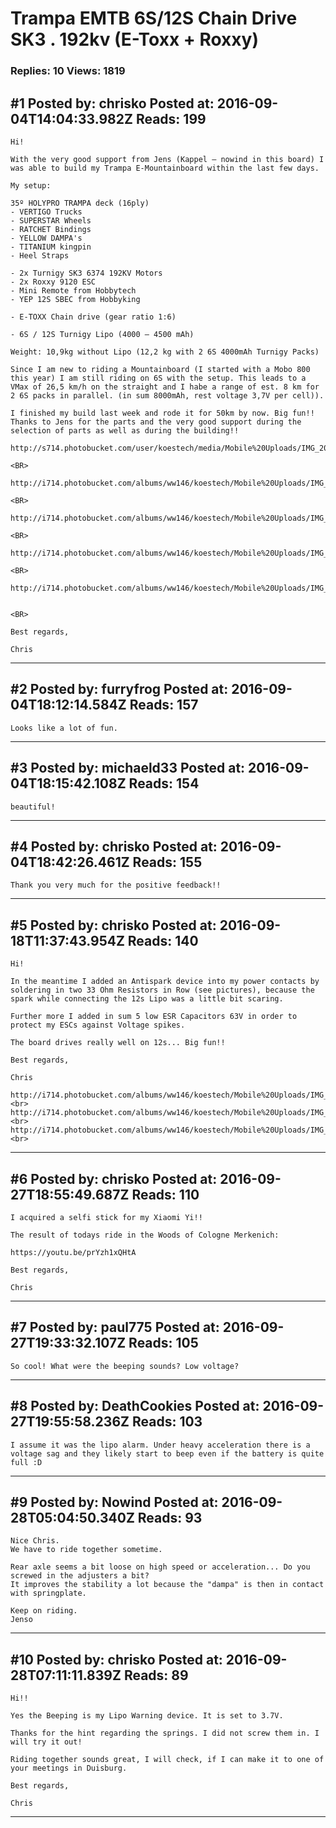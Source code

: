 # Trampa EMTB 6S/12S Chain Drive SK3 . 192kv (E-Toxx + Roxxy)

### Replies: 10 Views: 1819

## \#1 Posted by: chrisko Posted at: 2016-09-04T14:04:33.982Z Reads: 199

```
Hi!

With the very good support from Jens (Kappel – nowind in this board) I was able to build my Trampa E-Mountainboard within the last few days.

My setup:

35º HOLYPRO TRAMPA deck (16ply)
- VERTIGO Trucks
- SUPERSTAR Wheels
- RATCHET Bindings
- YELLOW DAMPA's 
- TITANIUM kingpin
- Heel Straps

- 2x Turnigy SK3 6374 192KV Motors
- 2x Roxxy 9120 ESC
- Mini Remote from Hobbytech
- YEP 12S SBEC from Hobbyking

- E-TOXX Chain drive (gear ratio 1:6)

- 6S / 12S Turnigy Lipo (4000 – 4500 mAh)

Weight: 10,9kg without Lipo (12,2 kg with 2 6S 4000mAh Turnigy Packs)

Since I am new to riding a Mountainboard (I started with a Mobo 800 this year) I am still riding on 6S with the setup. This leads to a VMax of 26,5 km/h on the straight and I habe a range of est. 8 km for 2 6S packs in parallel. (in sum 8000mAh, rest voltage 3,7V per cell)).

I finished my build last week and rode it for 50km by now. Big fun!! Thanks to Jens for the parts and the very good support during the selection of parts as well as during the building!!

http://s714.photobucket.com/user/koestech/media/Mobile%20Uploads/IMG_20160904_153131_zpsau5v7brl.jpg.html

<BR>

http://i714.photobucket.com/albums/ww146/koestech/Mobile%20Uploads/IMG_20160904_153215_zpsrfb2cis1.jpg

<BR>

http://i714.photobucket.com/albums/ww146/koestech/Mobile%20Uploads/IMG_20160904_153157_zpsgtm0klyk.jpg

<BR>

http://i714.photobucket.com/albums/ww146/koestech/Mobile%20Uploads/IMG_20160904_153119_zpsrqnzdjdf.jpg

<BR>

http://i714.photobucket.com/albums/ww146/koestech/Mobile%20Uploads/IMG_20160904_153108_zps8etmnepu.jpg


<BR>

Best regards,

Chris
```

---
## \#2 Posted by: furryfrog Posted at: 2016-09-04T18:12:14.584Z Reads: 157

```
Looks like a lot of fun.
```

---
## \#3 Posted by: michaeld33 Posted at: 2016-09-04T18:15:42.108Z Reads: 154

```
beautiful!
```

---
## \#4 Posted by: chrisko Posted at: 2016-09-04T18:42:26.461Z Reads: 155

```
Thank you very much for the positive feedback!!
```

---
## \#5 Posted by: chrisko Posted at: 2016-09-18T11:37:43.954Z Reads: 140

```
Hi!

In the meantime I added an Antispark device into my power contacts by soldering in two 33 Ohm Resistors in Row (see pictures), because the spark while connecting the 12s Lipo was a little bit scaring.

Further more I added in sum 5 low ESR Capacitors 63V in order to protect my ESCs against Voltage spikes.

The board drives really well on 12s... Big fun!!

Best regards,

Chris

http://i714.photobucket.com/albums/ww146/koestech/Mobile%20Uploads/IMG_20160917_105839_zpssl1sxkeo.jpg
<br>
http://i714.photobucket.com/albums/ww146/koestech/Mobile%20Uploads/IMG_20160918_121857_zpsdnjscboy.jpg
<br>
http://i714.photobucket.com/albums/ww146/koestech/Mobile%20Uploads/IMG_20160918_125907_zpsrlmuwwam.jpg
<br>
```

---
## \#6 Posted by: chrisko Posted at: 2016-09-27T18:55:49.687Z Reads: 110

```
I acquired a selfi stick for my Xiaomi Yi!!

The result of todays ride in the Woods of Cologne Merkenich:

https://youtu.be/prYzh1xQHtA

Best regards,

Chris
```

---
## \#7 Posted by: paul775 Posted at: 2016-09-27T19:33:32.107Z Reads: 105

```
So cool! What were the beeping sounds? Low voltage?
```

---
## \#8 Posted by: DeathCookies Posted at: 2016-09-27T19:55:58.236Z Reads: 103

```
I assume it was the lipo alarm. Under heavy acceleration there is a voltage sag and they likely start to beep even if the battery is quite full :D
```

---
## \#9 Posted by: Nowind Posted at: 2016-09-28T05:04:50.340Z Reads: 93

```
Nice Chris.
We have to ride together sometime.

Rear axle seems a bit loose on high speed or acceleration... Do you screwed in the adjusters a bit?
It improves the stability a lot because the "dampa" is then in contact with springplate.

Keep on riding.
Jenso
```

---
## \#10 Posted by: chrisko Posted at: 2016-09-28T07:11:11.839Z Reads: 89

```
Hi!!

Yes the Beeping is my Lipo Warning device. It is set to 3.7V.

Thanks for the hint regarding the springs. I did not screw them in. I will try it out!

Riding together sounds great, I will check, if I can make it to one of your meetings in Duisburg.

Best regards,

Chris
```

---
